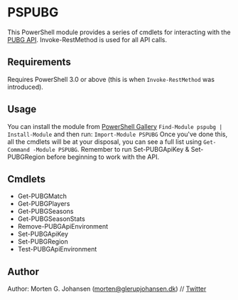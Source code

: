 # PSPUBG
This PowerShell module provides a series of cmdlets for interacting with the [PUBG API](https://developer.playbattlegrounds.com). Invoke-RestMethod is used for all API calls.

## Requirements
Requires PowerShell 3.0 or above (this is when `Invoke-RestMethod` was introduced).

## Usage
You can install the module from [PowerShell Gallery](https://www.powershellgallery.com/packages/pspubg/) `Find-Module pspubg | Install-Module` and then run:
`Import-Module PSPUBG`
Once you've done this, all the cmdlets will be at your disposal, you can see a full list using `Get-Command -Module PSPUBG`. Remember to run Set-PUBGApiKey & Set-PUBGRegion before beginning to work with the API.

## Cmdlets
* Get-PUBGMatch
* Get-PUBGPlayers
* Get-PUBGSeasons
* Get-PUBGSeasonStats
* Remove-PUBGApiEnvironment
* Set-PUBGApiKey
* Set-PUBGRegion
* Test-PUBGApiEnvironment

## Author
Author: Morten G. Johansen (<morten@glerupjohansen.dk>) // [Twitter](https://twitter.com/mgjohansen)